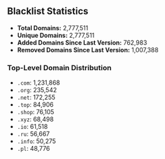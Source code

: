 ## Blacklist Statistics

- **Total Domains:** 2,777,511
- **Unique Domains:** 2,777,511
- **Added Domains Since Last Version:** 762,983
- **Removed Domains Since Last Version:** 1,007,388

### Top-Level Domain Distribution

-  `.com`: 1,231,868
-  `.org`: 235,542
-  `.net`: 172,255
-  `.top`: 84,906
-  `.shop`: 76,105
-  `.xyz`: 68,498
-  `.io`: 61,518
-  `.ru`: 56,667
-  `.info`: 50,275
-  `.pl`: 48,776
